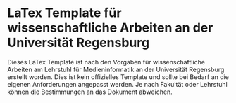 LaTex Template für wissenschaftliche Arbeiten an der Universität Regensburg
===========================================================================

Dieses LaTex Template ist nach den Vorgaben für wissenschaftliche Arbeiten am Lehrstuhl für Medieninformatik an der Universität Regensburg erstellt worden.
Dies ist kein offizielles Template und sollte bei Bedarf an die eigenen Anforderungen angepasst werden.
Je nach Fakultät oder Lehrstuhl können die Bestimmungen an das Dokument abweichen.
